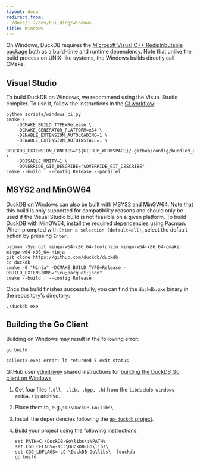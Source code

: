 ```yaml
---
layout: docu
redirect_from:
- /docs/1.2/dev/building/windows
title: Windows
---
```


On Windows, DuckDB requires the [Microsoft Visual C++ Redistributable package](https://learn.microsoft.com/en-US/cpp/windows/latest-supported-vc-redist) both as a build-time and runtime dependency. Note that unlike the build process on UNIX-like systems, the Windows builds directly call CMake.

## Visual Studio

To build DuckDB on Windows, we recommend using the Visual Studio compiler.
To use it, follow the instructions in the [CI workflow](https://github.com/duckdb/duckdb/blob/52b43b166091c82b3f04bf8af15f0ace18207a64/.github/workflows/Windows.yml#L73):

```batch
python scripts/windows_ci.py
cmake \
    -DCMAKE_BUILD_TYPE=Release \
    -DCMAKE_GENERATOR_PLATFORM=x64 \
    -DENABLE_EXTENSION_AUTOLOADING=1 \
    -DENABLE_EXTENSION_AUTOINSTALL=1 \
    -DDUCKDB_EXTENSION_CONFIGS="${GITHUB_WORKSPACE}/.github/config/bundled_extensions.cmake" \
    -DDISABLE_UNITY=1 \
    -DOVERRIDE_GIT_DESCRIBE="$OVERRIDE_GIT_DESCRIBE"
cmake --build . --config Release --parallel
```

## MSYS2 and MinGW64

DuckDB on Windows can also be built with [MSYS2](https://www.msys2.org/) and [MinGW64](https://www.mingw-w64.org/).
Note that this build is only supported for compatibility reasons and should only be used if the Visual Studio build is not feasible on a given platform.
To build DuckDB with MinGW64, install the required dependencies using Pacman.
When prompted with `Enter a selection (default=all)`, select the default option by pressing `Enter`.

```batch
pacman -Syu git mingw-w64-x86_64-toolchain mingw-w64-x86_64-cmake mingw-w64-x86_64-ninja
git clone https://github.com/duckdb/duckdb
cd duckdb
cmake -G "Ninja" -DCMAKE_BUILD_TYPE=Release -DBUILD_EXTENSIONS="icu;parquet;json"
cmake --build . --config Release
```

Once the build finishes successfully, you can find the `duckdb.exe` binary in the repository's directory:

```batch
./duckdb.exe
```

## Building the Go Client

Building on Windows may result in the following error:

```bash
go build
```

```console
collect2.exe: error: ld returned 5 exit status
```

GitHub user [vdmitriyev](https://github.com/vdmitriyev) shared instructions for [building the DuckDB Go client on Windows](https://github.com/marcboeker/go-duckdb/issues/4#issuecomment-2176409066):

1. Get four files (`.dll, .lib, .hpp, .h`) from the `libduckdb-windows-amd64.zip` archive.

2. Place them to, e.g.,: `C:\DuckDB-Go\libs\`.

3. Install the dependencies following the [`go-duckdb` project](https://github.com/marcboeker/go-duckdb).

4. Build your project using the following instructions:

   ```batch
   set PATH=C:\DuckDB-Go\libs\;%PATH%
   set CGO_CFLAGS=-IC:\DuckDB-Go\libs\
   set CGO_LDFLAGS=-LC:\DuckDB-Go\libs\ -lduckdb
   go build
   ```
